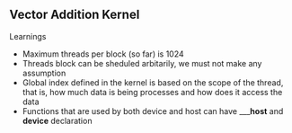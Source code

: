 ## Vector Addition Kernel

Learnings
- Maximum threads per block (so far) is 1024
- Threads block can be sheduled arbitarily, we must not make any assumption
- Global index defined in the kernel is based on the scope of the thread, that is, how
  much data is being processes and how does it access the data
- Functions that are used by both device and host can have _____host__ and __device__ declaration
